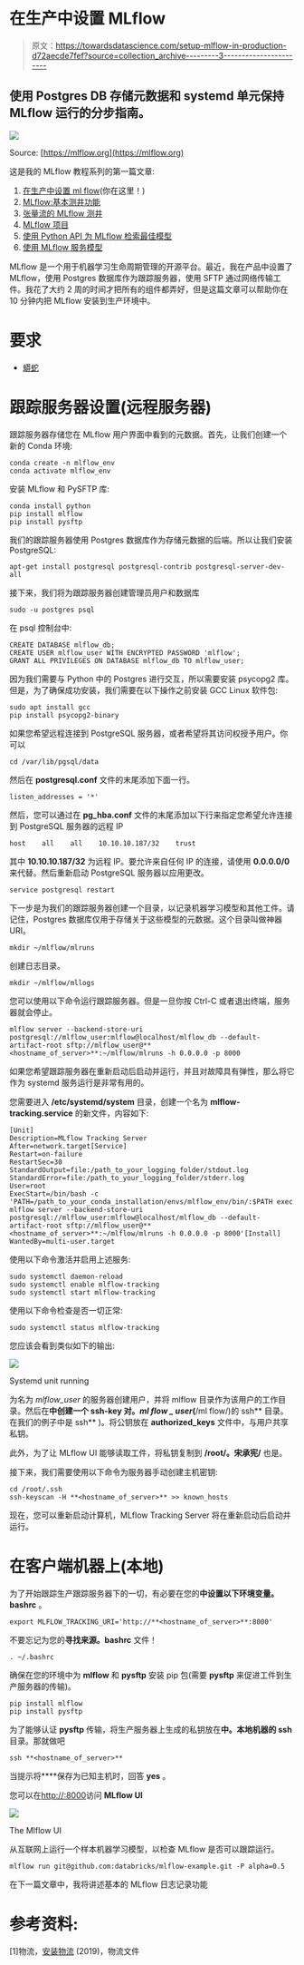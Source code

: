 # 在生产中设置 MLflow

> 原文：<https://towardsdatascience.com/setup-mlflow-in-production-d72aecde7fef?source=collection_archive---------3----------------------->

## 使用 Postgres DB 存储元数据和 systemd 单元保持 MLflow 运行的分步指南。

![](img/b3b4593ca9a7ec19626adced49c04532.png)

Source: [https://mlflow.org](https://mlflow.org)

这是我的 MLflow 教程系列的第一篇文章:

1.  [在生产中设置 ml flow](https://medium.com/@gyani91/setup-mlflow-in-production-d72aecde7fef)(你在这里！)
2.  [MLflow:基本测井功能](https://medium.com/@gyani91/mlflow-basic-logging-functions-e16cdea047b)
3.  [张量流的 MLflow 测井](https://medium.com/@gyani91/mlflow-logging-for-tensorflow-37b6a6a53e3c)
4.  [MLflow 项目](https://medium.com/@gyani91/mlflow-projects-24c41b00854)
5.  [使用 Python API 为 MLflow 检索最佳模型](https://medium.com/@gyani91/retrieving-the-best-model-using-python-api-for-mlflow-7f76bf503692)
6.  [使用 MLflow 服务模型](https://medium.com/@gyani91/serving-a-model-using-mlflow-8ba5db0a26c0)

MLflow 是一个用于机器学习生命周期管理的开源平台。最近，我在产品中设置了 MLflow，使用 Postgres 数据库作为跟踪服务器，使用 SFTP 通过网络传输工件。我花了大约 2 周的时间才把所有的组件都弄好，但是这篇文章可以帮助你在 10 分钟内把 MLflow 安装到生产环境中。

# 要求

*   [蟒蛇](https://www.anaconda.com/distribution/)

# 跟踪服务器设置(远程服务器)

跟踪服务器存储您在 MLflow 用户界面中看到的元数据。首先，让我们创建一个新的 Conda 环境:

```
conda create -n mlflow_env
conda activate mlflow_env
```

安装 MLflow 和 PySFTP 库:

```
conda install python
pip install mlflow
pip install pysftp
```

我们的跟踪服务器使用 Postgres 数据库作为存储元数据的后端。所以让我们安装 PostgreSQL:

```
apt-get install postgresql postgresql-contrib postgresql-server-dev-all
```

接下来，我们将为跟踪服务器创建管理员用户和数据库

```
sudo -u postgres psql
```

在 psql 控制台中:

```
CREATE DATABASE mlflow_db;
CREATE USER mlflow_user WITH ENCRYPTED PASSWORD 'mlflow';
GRANT ALL PRIVILEGES ON DATABASE mlflow_db TO mlflow_user;
```

因为我们需要与 Python 中的 Postgres 进行交互，所以需要安装 psycopg2 库。但是，为了确保成功安装，我们需要在以下操作之前安装 GCC Linux 软件包:

```
sudo apt install gcc
pip install psycopg2-binary
```

如果您希望远程连接到 PostgreSQL 服务器，或者希望将其访问权授予用户。你可以

```
cd /var/lib/pgsql/data
```

然后在 **postgresql.conf** 文件的末尾添加下面一行。

```
listen_addresses = '*'
```

然后，您可以通过在 **pg_hba.conf** 文件的末尾添加以下行来指定您希望允许连接到 PostgreSQL 服务器的远程 IP

```
host    all    all    10.10.10.187/32    trust
```

其中 **10.10.10.187/32** 为远程 IP。要允许来自任何 IP 的连接，请使用 **0.0.0.0/0** 来代替。然后重新启动 PostgreSQL 服务器以应用更改。

```
service postgresql restart
```

下一步是为我们的跟踪服务器创建一个目录，以记录机器学习模型和其他工件。请记住，Postgres 数据库仅用于存储关于这些模型的元数据。这个目录叫做神器 URI。

```
mkdir ~/mlflow/mlruns
```

创建日志目录。

```
mkdir ~/mlflow/mllogs
```

您可以使用以下命令运行跟踪服务器。但是一旦你按 Ctrl-C 或者退出终端，服务器就会停止。

```
mlflow server --backend-store-uri postgresql://mlflow_user:mlflow@localhost/mlflow_db --default-artifact-root sftp://mlflow_user@**<hostname_of_server>**:~/mlflow/mlruns -h 0.0.0.0 -p 8000
```

如果您希望跟踪服务器在重新启动后启动并运行，并且对故障具有弹性，那么将它作为 systemd 服务运行是非常有用的。

您需要进入 **/etc/systemd/system** 目录，创建一个名为 **mlflow-tracking.service** 的新文件，内容如下:

```
[Unit]
Description=MLflow Tracking Server
After=network.target[Service]
Restart=on-failure
RestartSec=30
StandardOutput=file:/path_to_your_logging_folder/stdout.log
StandardError=file:/path_to_your_logging_folder/stderr.log
User=root
ExecStart=/bin/bash -c 'PATH=/path_to_your_conda_installation/envs/mlflow_env/bin/:$PATH exec mlflow server --backend-store-uri postgresql://mlflow_user:mlflow@localhost/mlflow_db --default-artifact-root sftp://mlflow_user@**<hostname_of_server>**:~/mlflow/mlruns -h 0.0.0.0 -p 8000'[Install]
WantedBy=multi-user.target
```

使用以下命令激活并启用上述服务:

```
sudo systemctl daemon-reload
sudo systemctl enable mlflow-tracking
sudo systemctl start mlflow-tracking
```

使用以下命令检查是否一切正常:

```
sudo systemctl status mlflow-tracking
```

您应该会看到类似如下的输出:

![](img/65d7f82b02378fa49eb8d848d6997633.png)

Systemd unit running

为名为 *mlflow_user* 的服务器创建用户，并将 mlflow 目录作为该用户的工作目录。然后在**中创建一个 ssh-key 对。*ml flow _ user*(**/ml flow/)的 ssh** 目录。在我们的例子中是 ssh** )。将公钥放在 **authorized_keys** 文件中，与用户共享私钥。

此外，为了让 MLflow UI 能够读取工件，将私钥复制到 **/root/。宋承宪/** 也是。

接下来，我们需要使用以下命令为服务器手动创建主机密钥:

```
cd /root/.ssh
ssh-keyscan -H **<hostname_of_server>** >> known_hosts
```

现在，您可以重新启动计算机，MLflow Tracking Server 将在重新启动后启动并运行。

# 在客户端机器上(本地)

为了开始跟踪生产跟踪服务器下的一切，有必要在您的**中设置以下环境变量。bashrc** 。

```
export MLFLOW_TRACKING_URI='http://**<hostname_of_server>**:8000'
```

不要忘记为您的**寻找来源。bashrc** 文件！

```
. ~/.bashrc
```

确保在您的环境中为 **mlflow** 和 **pysftp** 安装 pip 包(需要 **pysftp** 来促进工件到生产服务器的传输)。

```
pip install mlflow
pip install pysftp
```

为了能够认证 **pysftp** 传输，将生产服务器上生成的私钥放在**中。本地机器的 ssh** 目录。那就做吧

```
ssh **<hostname_of_server>**
```

当提示将**<hostname _ of _ server>**保存为已知主机时，回答 **yes** 。

您可以在[http://**<hostname _ of _ server>**:8000](http://nmkzh-testing-001.nomoko.lan:7000)访问 **MLflow UI**

![](img/b7a4009760978ad7e0b7259d3d07baa5.png)

The Mlflow UI

从互联网上运行一个样本机器学习模型，以检查 MLflow 是否可以跟踪运行。

```
mlflow run git@github.com:databricks/mlflow-example.git -P alpha=0.5
```

在下一篇文章中，我将讲述基本的 MLflow 日志记录功能

# 参考资料:

[1]物流，[安装物流](https://www.mlflow.org/docs/latest/quickstart.html#installing-mlflow) (2019)，物流文件
